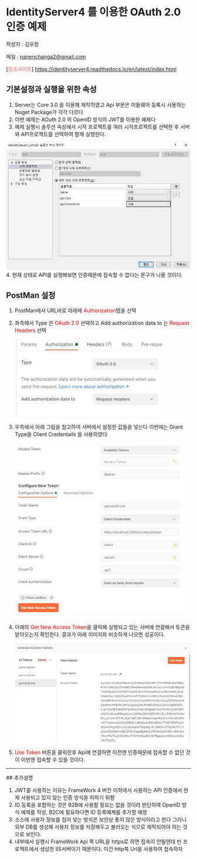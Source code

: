 # IdentityServer4 를 이용한 OAuth 2.0 인증 예제
작성자 : 김우창

메일 : nanenchanga2@gmail.com

[<span style="color:rgb(255, 100, 100)">참조사이트</span>] https://identityserver4.readthedocs.io/en/latest/index.html
## 기본설정과 실행을 위한 속성
1. Server는 Core 3.0 을 이용해 제작하였고 Api 부분은 미들웨어 등록시 사용하는 Nuget Package가 각각 다르다
2. 이번 예제는 AOuth 2.0 의 OpenID 방식의 JWT를 이용한 예제다
3. 예제 실행시 솔루션 속성에서 시작 프로젝트를 여러 시작프로젝트를 선택한 후 서버와 API프로젝트를 선택하여 함께 실행한다.

![실행선택이미지](./image/StartProject.jpg)
4. 현재 상태로 API를 실행해보면 인증때문에 접속할 수 없다는 문구가 나올 것이다.

## PostMan 설정
1. PostMan에서 URL바로 아래에 <span style="color:rgb(255, 0, 0)">Authorization</span>탭을 선택
2. 좌측에서 Type 은 <span style="color:rgb(255, 0, 0)">OAuth 2.0</span> 선택하고 Add authorization data to 는 <span style="color:rgb(255, 0, 0)">Request Headers</span> 선택

    ![PostManStep1](./image/PostManStep1.jpg)
3. 우측에서 아래 그림을 참고하여 서버에서 설정한 값들을 넣는다 이번에는 Grant Type을 Client Credentails 을 사용하였다

    ![PostManStep2](./image/PostManStep2.jpg)
4.  아래의 <span style="color:rgb(255, 0, 0)">Get New Access Token</span>을 클릭해 실행되고 있는 서버에 연결해서 토큰을 받아오는지 확인한다. 결과가 아래 이미지와 비슷하게 나오면 성공이다. 

    ![PostManStep3](./image/PostManStep3.jpg)

5. <span style="color:rgb(255, 0, 0)">Use Token</span> 버튼을 클릭한후 Api에 연결하면 이전엔 인증때문에 접속할 수 없던 것이 이번엔 접속할 수 있을 것이다. 

<hr>
## 추가설명 

1. JWT를 사용하는 이유는 FrameWork 4 버전 이하에서 사용하는 API 인증에서 현제 사용되고 있지 않는 인증 방식을 피하기 위함
2. ID 등록을 포함하는 것은 B2B에 사용할 필요는 없을 것이라 판단하여 OpenID 방식 예제를 작성, B2C에 필요하다면 ID 등록예제를 추가할 예정
3. 소스에 사용자 정보를 집어 넣는 방식은 보안상 좋지 않은 방식이라고 한다 그러니 외부 DB를 생성해 사용자 정보를 저장해두고 불러오는 식으로 제작되어야 하는 것으로 보인다.
4. 내부에서 실행시 FrameWork Api 쪽 URL을 https로 하면 접속이 안될텐데 빈 프로젝트에서 생성한 IIS서버이기 때문이다. 이건 http쪽 Url을 사용하여 접속하자